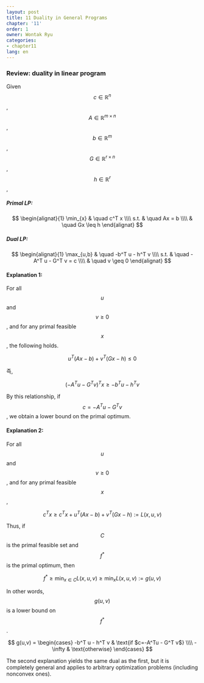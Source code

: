 ```yaml
---
layout: post
title: 11 Duality in General Programs
chapter: '11'
order: 1
owner: Wontak Ryu
categories:
- chapter11
lang: en
---
```


### Review: duality in linear program

Given $$c \in \mathbb{R}^n$$, $$A \in \mathbb{R}^{m \times n}$$, $$b \in \mathbb{R}^m$$, $$G \in \mathbb{R}^{r \times n}$$, $$h \in \mathbb{R}^r$$, 

##### Primal LP: 
>
$$
\begin{alignat}{1}
\min_{x} & \quad c^T x   \\\\ 
  s.t.   & \quad Ax = b  \\\\
         & \quad Gx \leq h 
\end{alignat}
$$


##### Dual LP: 
>
$$
\begin{alignat}{1}
\max_{u,b} & \quad -b^T u - h^T v   \\\\
         s.t. & \quad - A^T u - G^T v = c  \\\\
             & \quad v \geq 0 
\end{alignat}
$$

#### Explanation 1: 

For all $$u$$ and $$v \geq 0$$, and for any primal feasible $$x$$, the following holds. 
>
$$
\begin{equation}
u^T (Ax-b) + v^T(Gx-h) \leq 0
\end{equation}
$$

즉,

>
$$
\begin{equation}
(-A^Tu - G^Tv)^T x \geq -b^Tu - h^T v
\end{equation}
$$

By this relationship, if $$c=-A^Tu - G^Tv$$, we obtain a lower bound on the primal optimum. 


#### Explanation 2: 

For all $$u$$ and $$v \geq 0$$, and for any primal feasible $$x$$,

>
$$
\begin{equation}
c^T x \geq c^T x + u^T (Ax-b) + v^T (Gx -h) := L(x,u,v)
\end{equation}
$$

Thus, if $$C$$ is the primal feasible set and $$f^*$$ is the primal optimum, then 

>
$$
\begin{equation}
f^* \geq \min_{x \in C} L(x,u,v) \geq \min_x L(x,u,v) := g(u,v)
\end{equation}
$$

In other words, $$g(u,v)$$ is a lower bound on $$f^*$$. 

>
$$
g(u,v) =
\begin{cases}
-b^T u - h^T v & \text{if $c=-A^Tu - G^T v$} \\\\
-\infty            & \text{otherwise} 
\end{cases}
$$

The second explanation yields the same dual as the first, but it is completely general and applies to arbitrary optimization problems (including nonconvex ones).
